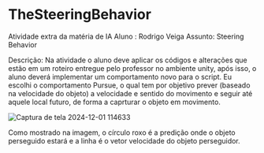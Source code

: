 # TheSteeringBehavior
 Atividade extra da matéria de IA
 Aluno : Rodrigo Veiga
 Assunto: Steering Behavior

 Descrição: Na atividade o aluno deve aplicar os códigos e alterações que estão em um roteiro entregue pelo professor no ambiente unity, após isso, o aluno deverá implementar um comportamento novo para o script. Eu escolhi o comportamento Pursue, o qual tem por objetivo prever (baseado na velocidade do objeto) a velocidade e sentido do movimento e seguir até aquele local futuro, de forma a caprturar o objeto em movimento.

 ![Captura de tela 2024-12-01 114633](https://github.com/user-attachments/assets/e827b665-7437-4513-88f0-422c97e75a1b)

Como mostrado na imagem, o círculo roxo é a predição onde o objeto perseguido estará e a linha é o vetor velocidade do objeto perseguidor.
